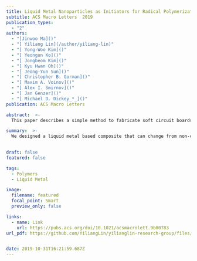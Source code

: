 ```yaml
---
title: Liquid Metal Nanoparticles as Initiators for Radical Polymerization of Vinyl Monomers
subtitle: ACS Macro Letters  2019
publication_types:
  - "2"
authors:
  - "[Jinwoo Ma]()"
  - "[ Yiliang Lin](/author/yiliang-lin)"
  - "[ Yong-Woo Kim]()"
  - "[ Yeongun Ko]()"
  - "[ Jongbeom Kim]()"
  - "[ Kyu Hwan Oh]()"
  - "[ Jeong-Yun Sun]()"
  - "[ Christopher B. Gorman]()"
  - "[ Maxim A. Voinov]()"
  - "[ Alex I. Smirnov]()"
  - "[ Jan Genzer]()"
  - "[ Michael D. Dickey_*_]()"
publication: ACS Macro Letters

abstract:  >-
  This paper describes a simple method to fabricate soft circuit boards, antennas, and conductive paths composed of liquid metal nanoparticles embedded in an elastomeric matrix. These films of nanoparticles become electrically conductive after applying localized pressure that merges the particles together to form conductive traces. Two concepts motivate this work: (1) The ability to create an analog of circuit boards out of soft materials, which offers a route to connect circuit elements for unconventional electronics and (2) the ability to “draw” antennas to a desired geometry on demand, which is appealing for customizing communication devices on the fly.

summary:  >-
  We designed a liquid metal based composite that can change from non-conductive states to fully conductive states with mechanical pressure. Therefore, we can simply use a pen to create arbitrary conductive circuits on a soft substrate.
  

draft: false
featured: false

tags:
  - Polymers
  - Liquid Metal

image:
  filename: featured
  focal_point: Smart
  preview_only: false

links:
  - name: Link
    url: https://pubs.acs.org/doi/10.1021/acsmacrolett.9b00783
url_pdf: https://github.com/YiliangLin/yilianglin-research-group/files/9946273/Ma.et.al.-.2019.-.Liquid.Metal.Nanoparticles.as.Initiators.for.Radic.pdf


date: 2019-10-31T16:21:59.687Z
---
```


